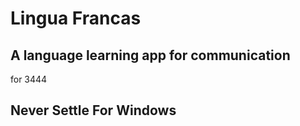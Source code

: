 # Lingua Francas
## A language learning app for communication
for 3444

## Never Settle For Windows
